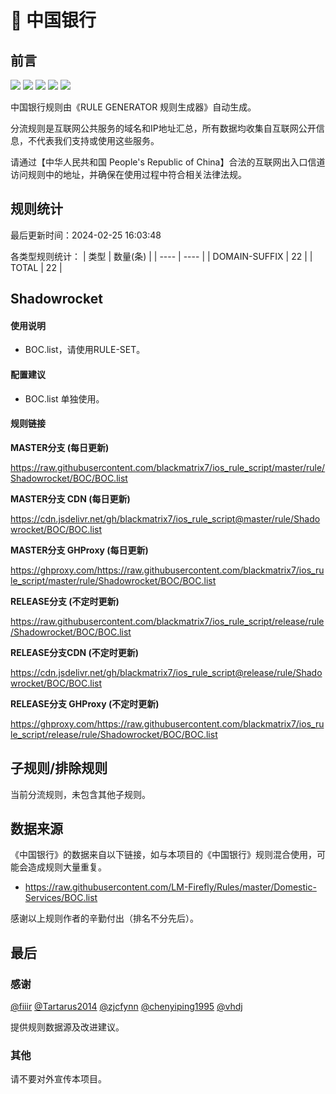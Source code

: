 # 🧸 中国银行

## 前言

![](https://shields.io/badge/-移除重复规则-ff69b4) ![](https://shields.io/badge/-DOMAIN与DOMAIN--SUFFIX合并-green) ![](https://shields.io/badge/-DOMAIN--SUFFIX间合并-critical) ![](https://shields.io/badge/-DOMAIN--SUFFIX与DOMAIN--KEYWORD合并-blue) ![](https://shields.io/badge/-IP--CIDR(6)合并-blueviolet) 

中国银行规则由《RULE GENERATOR 规则生成器》自动生成。

分流规则是互联网公共服务的域名和IP地址汇总，所有数据均收集自互联网公开信息，不代表我们支持或使用这些服务。

请通过【中华人民共和国 People's Republic of China】合法的互联网出入口信道访问规则中的地址，并确保在使用过程中符合相关法律法规。

## 规则统计

最后更新时间：2024-02-25 16:03:48

各类型规则统计：
| 类型 | 数量(条)  | 
| ---- | ----  |
| DOMAIN-SUFFIX | 22  | 
| TOTAL | 22  | 


## Shadowrocket 

#### 使用说明
- BOC.list，请使用RULE-SET。

#### 配置建议
- BOC.list 单独使用。

#### 规则链接
**MASTER分支 (每日更新)**

https://raw.githubusercontent.com/blackmatrix7/ios_rule_script/master/rule/Shadowrocket/BOC/BOC.list

**MASTER分支 CDN (每日更新)**

https://cdn.jsdelivr.net/gh/blackmatrix7/ios_rule_script@master/rule/Shadowrocket/BOC/BOC.list

**MASTER分支 GHProxy (每日更新)**

https://ghproxy.com/https://raw.githubusercontent.com/blackmatrix7/ios_rule_script/master/rule/Shadowrocket/BOC/BOC.list

**RELEASE分支 (不定时更新)**

https://raw.githubusercontent.com/blackmatrix7/ios_rule_script/release/rule/Shadowrocket/BOC/BOC.list

**RELEASE分支CDN (不定时更新)**

https://cdn.jsdelivr.net/gh/blackmatrix7/ios_rule_script@release/rule/Shadowrocket/BOC/BOC.list

**RELEASE分支 GHProxy (不定时更新)**

https://ghproxy.com/https://raw.githubusercontent.com/blackmatrix7/ios_rule_script/release/rule/Shadowrocket/BOC/BOC.list

## 子规则/排除规则


当前分流规则，未包含其他子规则。

## 数据来源

《中国银行》的数据来自以下链接，如与本项目的《中国银行》规则混合使用，可能会造成规则大量重复。

- https://raw.githubusercontent.com/LM-Firefly/Rules/master/Domestic-Services/BOC.list


感谢以上规则作者的辛勤付出（排名不分先后）。

## 最后

### 感谢

[@fiiir](https://github.com/fiiir) [@Tartarus2014](https://github.com/Tartarus2014) [@zjcfynn](https://github.com/zjcfynn) [@chenyiping1995](https://github.com/chenyiping1995) [@vhdj](https://github.com/vhdj)

提供规则数据源及改进建议。

### 其他

请不要对外宣传本项目。